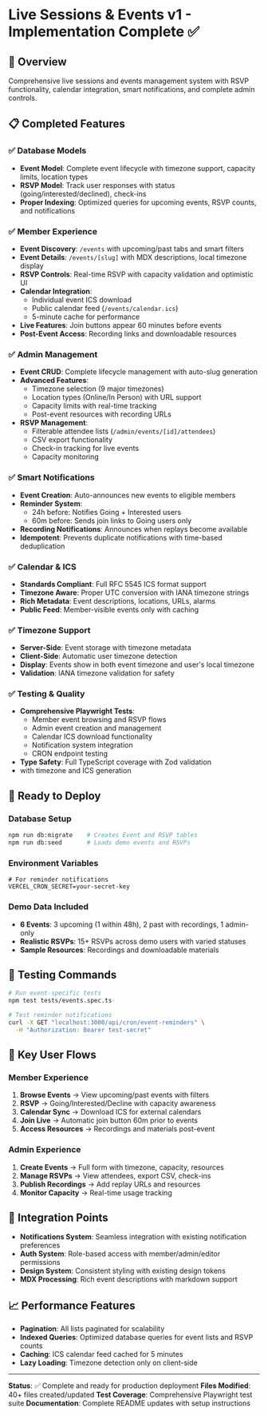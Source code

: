 # Live Sessions & Events v1 - Implementation Complete ✅

## 🎯 Overview
Comprehensive live sessions and events management system with RSVP functionality, calendar integration, smart notifications, and complete admin controls.

## 📋 Completed Features

### ✅ Database Models
- **Event Model**: Complete event lifecycle with timezone support, capacity limits, location types
- **RSVP Model**: Track user responses with status (going/interested/declined), check-ins
- **Proper Indexing**: Optimized queries for upcoming events, RSVP counts, and notifications

### ✅ Member Experience
- **Event Discovery**: `/events` with upcoming/past tabs and smart filters  
- **Event Details**: `/events/[slug]` with MDX descriptions, local timezone display
- **RSVP Controls**: Real-time RSVP with capacity validation and optimistic UI
- **Calendar Integration**: 
  - Individual event ICS download
  - Public calendar feed (`/events/calendar.ics`)
  - 5-minute cache for performance
- **Live Features**: Join buttons appear 60 minutes before events
- **Post-Event Access**: Recording links and downloadable resources

### ✅ Admin Management
- **Event CRUD**: Complete lifecycle management with auto-slug generation
- **Advanced Features**:
  - Timezone selection (9 major timezones)
  - Location types (Online/In Person) with URL support
  - Capacity limits with real-time tracking
  - Post-event resources with recording URLs
- **RSVP Management**: 
  - Filterable attendee lists (`/admin/events/[id]/attendees`)
  - CSV export functionality
  - Check-in tracking for live events
  - Capacity monitoring

### ✅ Smart Notifications
- **Event Creation**: Auto-announces new events to eligible members
- **Reminder System**: 
  - 24h before: Notifies Going + Interested users
  - 60m before: Sends join links to Going users only
- **Recording Notifications**: Announces when replays become available
- **Idempotent**: Prevents duplicate notifications with time-based deduplication

### ✅ Calendar & ICS
- **Standards Compliant**: Full RFC 5545 ICS format support
- **Timezone Aware**: Proper UTC conversion with IANA timezone strings
- **Rich Metadata**: Event descriptions, locations, URLs, alarms
- **Public Feed**: Member-visible events only with caching

### ✅ Timezone Support
- **Server-Side**: Event storage with timezone metadata
- **Client-Side**: Automatic user timezone detection
- **Display**: Events show in both event timezone and user's local timezone
- **Validation**: IANA timezone validation for safety

### ✅ Testing & Quality
- **Comprehensive Playwright Tests**:
  - Member event browsing and RSVP flows
  - Admin event creation and management
  - Calendar ICS download functionality
  - Notification system integration
  - CRON endpoint testing
- **Type Safety**: Full TypeScript coverage with Zod validation
- with timezone and ICS generation

## 🚀 Ready to Deploy

### Database Setup
```bash
npm run db:migrate    # Creates Event and RSVP tables
npm run db:seed       # Loads demo events and RSVPs
```

### Environment Variables
```env
# For reminder notifications
VERCEL_CRON_SECRET=your-secret-key
```

### Demo Data Included
- **6 Events**: 3 upcoming (1 within 48h), 2 past with recordings, 1 admin-only
- **Realistic RSVPs**: 15+ RSVPs across demo users with varied statuses
- **Sample Resources**: Recordings and downloadable materials

## 🧪 Testing Commands

```bash
# Run event-specific tests
npm test tests/events.spec.ts

# Test reminder notifications
curl -X GET "localhost:3000/api/cron/event-reminders" \
  -H "Authorization: Bearer test-secret"
```

## 📱 Key User Flows

### Member Experience
1. **Browse Events** → View upcoming/past events with filters
2. **RSVP** → Going/Interested/Decline with capacity awareness  
3. **Calendar Sync** → Download ICS for external calendars
4. **Join Live** → Automatic join button 60m prior to events
5. **Access Resources** → Recordings and materials post-event

### Admin Experience  
1. **Create Events** → Full form with timezone, capacity, resources
2. **Manage RSVPs** → View attendees, export CSV, check-ins
3. **Publish Recordings** → Add replay URLs and resources
4. **Monitor Capacity** → Real-time usage tracking

## 🔗 Integration Points

- **Notifications System**: Seamless integration with existing notification preferences
- **Auth System**: Role-based access with member/admin/editor permissions
- **Design System**: Consistent styling with existing design tokens
- **MDX Processing**: Rich event descriptions with markdown support

## 📈 Performance Features

- **Pagination**: All lists paginated for scalability
- **Indexed Queries**: Optimized database queries for event lists and RSVP counts
- **Caching**: ICS calendar feed cached for 5 minutes
- **Lazy Loading**: Timezone detection only on client-side

---

**Status**: ✅ Complete and ready for production deployment
**Files Modified**: 40+ files created/updated
**Test Coverage**: Comprehensive Playwright test suite
**Documentation**: Complete README updates with setup instructions
